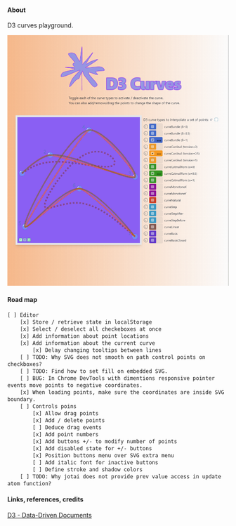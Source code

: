 #### About

D3 curves playground.

![](src/assets/previews/2021-08-18_3-57-11.png)

#### Road map

    [ ] Editor
        [x] Store / retrieve state in localStorage
        [x] Select / deselect all checkeboxes at once
        [x] Add information about point locations
        [x] Add information about the current curve
            [x] Delay changing tooltips between lines
        [ ] TODO: Why SVG does not smooth on path control points on checkboxes?
        [ ] TODO: Find how to set fill on embedded SVG.
        [ ] BUG: In Chrome DevTools with dimentions responsive pointer events move points to negative coordinates.
        [x] When loading points, make sure the coordinates are inside SVG boundary.
        [ ] Controls poins
            [x] Allow drag points
            [x] Add / delete points
            [ ] Deduce drag events
            [x] Add point numbers
            [x] Add buttons +/- to modify number of points
            [x] Add disabled state for +/- buttons
            [x] Position buttons menu over SVG extra menu
            [ ] Add italic font for inactive buttons
            [ ] Define stroke and shadow colors
        [ ] TODO: Why jotai does not provide prev value access in update atom function?

#### Links, references, credits

[D3 - Data-Driven Documents](https://github.com/d3/d3/wiki)
